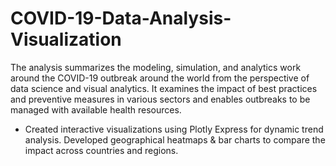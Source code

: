 # COVID-19-Data-Analysis-Visualization

The analysis summarizes the modeling, simulation, and analytics work around the COVID-19 outbreak around the world from the perspective of data science and visual analytics. It examines the impact of best practices and preventive measures in various sectors and enables outbreaks to be managed with available health resources.

- Created interactive visualizations using Plotly Express for dynamic trend analysis. Developed geographical heatmaps & bar charts to compare the impact across countries and regions.

